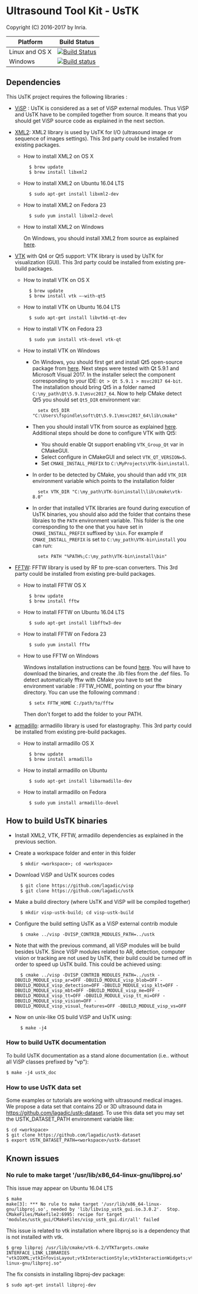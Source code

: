 # Ultrasound Tool Kit - UsTK

Copyright (C) 2016-2017 by Inria.

Platform | Build Status |
-------- | ------------ |
Linux and OS X | [![Build Status](https://travis-ci.org/lagadic/ustk.png)](https://travis-ci.org/lagadic/ustk) |
Windows | [![Build status](https://ci.appveyor.com/api/projects/status/25t7wcl7akdw3nmw/branch/master?svg=true)](https://ci.appveyor.com/project/fspindle/ustk/branch/master) |


## Dependencies

This UsTK project requires the following libraries :

- [ViSP](https://visp.inria.fr) : UsTK is considered as a set of ViSP external modules. Thus ViSP and UsTK have to be compiled together from source. It means that you should get ViSP source code as explained in the next section.

- [XML2](http://xmlsoft.org/): XML2 library is used by UsTK for I/O (ultrasound image or sequence of images settings). This 3rd party could be installed from existing packages.

	- How to install XML2 on OS X

			$ brew update
			$ brew install libxml2

	- How to install XML2 on Ubuntu 16.04 LTS

			$ sudo apt-get install libxml2-dev

	- How to install XML2 on Fedora 23

			$ sudo yum install libxml2-devel
      
	- How to install XML2 on Windows

		On Windows, you should install XML2 from source as explained [here](https://visp.inria.fr/3rd_xml2/).

- [VTK](http://www.vtk.org/) with Qt4 or Qt5 support: VTK library is used by UsTK for visualization (GUI). This 3rd party could be installed from existing pre-build packages.

	- How to install VTK on OS X

			$ brew update
			$ brew install vtk —-with-qt5

	- How to install VTK on Ubuntu 16.04 LTS

			$ sudo apt-get install libvtk6-qt-dev

	- How to install VTK on Fedora 23

			$ sudo yum install vtk-devel vtk-qt
      
	- How to install VTK on Windows
  
		- On Windows, you should first get and install Qt5 open-source package from [here](https://info.qt.io/download-qt-for-application-development). Next steps were tested with Qt 5.9.1 and Microsoft Visual 2017.
		  In the installer select the component corresponding to your IDE: `Qt > Qt 5.9.1 > msvc2017 64-bit`. The installation should bring Qt5 in a folder named `C:\my_path\Qt\5.9.1\msvc2017_64`.
			Now to help CMake detect Qt5 you should set `Qt5_DIR` environment var:

				setx Qt5_DIR "C:\Users\fspindle\soft\Qt\5.9.1\msvc2017_64\lib\cmake"
		
		- Then you should install VTK from source as explained [here](http://www.vtk.org/Wiki/VTK/Building/Windows). 
			Additional steps should be done to configure VTK with Qt5:
		  
			- You should enable Qt support enabling `VTK_Group_Qt` var in CMakeGUI. 
			- Select configure in CMakeGUI and select `VTK_QT_VERSION=5`. 
			- Set `CMAKE_INSTALL_PREFIX` to `C:\MyProjects\VTK-bin\install`.
		
		- In order to be detected by CMake, you should than add `VTK_DIR` environment variable which points to the installation folder
		
				setx VTK_DIR "C:\my_path\VTK-bin\install\lib\cmake\vtk-8.0"
		
		- In order that installed VTK libraries are found during execution of UsTK binaries, you should also add the folder that contains these libraies to the `PATH` environment variable.
		This folder is the one corresponding to the one that you have set in `CMAKE_INSTALL_PREFIX` suffixed by `\bin`. For example if `CMAKE_INSTALL_PREFIX` is set to `C:\my_path\VTK-bin\install` you can run:
		
				setx PATH "%PATH%;C:\my_path\VTK-bin\install\bin"
 		 
- [FFTW](http://www.fftw.org/): FFTW library is used by RF to pre-scan converters. This 3rd party could be installed from existing pre-build packages. 

	- How to install FFTW OS X

			$ brew update
			$ brew install fftw
		
	- How to install FFTW on Ubuntu 16.04 LTS
  
			$ sudo apt-get install libfftw3-dev
			
	- How to install FFTW on Fedora 23

			$ sudo yum install fftw
		
	- How to use FFTW on Windows 
  
		Windows installation instructions can be found [here](http://www.fftw.org/install/windows.html). 
		You will have to download the binaries, and create the .lib files from the .def files. 
		To detect automatically fftw with CMake you have to set the environment variable : FFTW_HOME, pointing on your fftw binary directory. You can use the following command :
	
			$ setx FFTW_HOME C:/path/to/fftw
	
		Then don't forget to add the folder to your PATH.
	  
- [armadillo](http://arma.sourceforge.net/): armadillo library is used for elastography. This 3rd party could be installed from existing pre-build packages.

	- How to install armadillo OS X

			$ brew update
			$ brew install armadillo

	- How to install armadillo on Ubuntu

			$ sudo apt-get install libarmadillo-dev

	- How to install armadillo on Fedora

			$ sudo yum install armadillo-devel

## How to build UsTK binaries

- Install XML2, VTK, FFTW, armadillo dependencies as explained in the previous section.

- Create a workspace folder and enter in this folder

		$ mkdir <workspace>; cd <workspace>

- Download ViSP and UsTK sources codes

		$ git clone https://github.com/lagadic/visp
		$ git clone https://github.com/lagadic/ustk

- Make a build directory (where UsTK and ViSP will be compiled together)

		$ mkdir visp-ustk-build; cd visp-ustk-build

- Configure the build setting UsTK as a ViSP external contrib module

		$ cmake ../visp -DVISP_CONTRIB_MODULES_PATH=../ustk

- Note that with the previous command, all ViSP modules will be build besides UsTK. Since ViSP modules related to AR, detection, computer vision or tracking are not used by UsTK, their build could be turned off in order to speed up UsTK build. This could be achieved using:

		$ cmake ../visp -DVISP_CONTRIB_MODULES_PATH=../ustk -DBUILD_MODULE_visp_ar=OFF -DBUILD_MODULE_visp_blob=OFF -DBUILD_MODULE_visp_detection=OFF -DBUILD_MODULE_visp_klt=OFF -DBUILD_MODULE_visp_mbt=OFF -DBUILD_MODULE_visp_me=OFF -DBUILD_MODULE_visp_tt=OFF -DBUILD_MODULE_visp_tt_mi=OFF -DBUILD_MODULE_visp_vision=OFF -DBUILD_MODULE_visp_visual_features=OFF -DBUILD_MODULE_visp_vs=OFF

- Now on unix-like OS build ViSP and UsTK using:

		$ make -j4

### How to build UsTK documentation

To build UsTK documentation as a stand alone documentation (i.e.. without all ViSP classes prefixed by "vp"):

	$ make -j4 ustk_doc


### How to use UsTK data set

Some examples or tutorials are working with ultrasound medical images. We propose a data set that contains 2D or 3D ultrasound data in <https://github.com/lagadic/ustk-dataset>. To use this data set you may set the USTK_DATASET_PATH environment variable like:

	$ cd <workspace>
	$ git clone https://github.com/lagadic/ustk-dataset
	$ export USTK_DATASET_PATH=<workspace>/ustk-dataset


## Known issues

### No rule to make target '/usr/lib/x86_64-linux-gnu/libproj.so'

This issue may appear on Ubuntu 16.04 LTS

	$ make
	make[3]: *** No rule to make target '/usr/lib/x86_64-linux-gnu/libproj.so', needed by 'lib/libvisp_ustk_gui.so.3.0.2'.  Stop.
	CMakeFiles/Makefile2:6995: recipe for target 'modules/ustk_gui/CMakeFiles/visp_ustk_gui.dir/all' failed

This issue is related to vtk installation where libproj.so is a dependency that is not installed with vtk.

	$ grep libproj /usr/lib/cmake/vtk-6.2/VTKTargets.cmake
	INTERFACE_LINK_LIBRARIES "vtkIOXML;vtkInfovisLayout;vtkInteractionStyle;vtkInteractionWidgets;vtkRenderingCore;vtkViewsCore;/usr/lib/x86_64-linux-gnu/libproj.so"

The fix consists in installing libproj-dev package:

	$ sudo apt-get install libproj-dev
	
